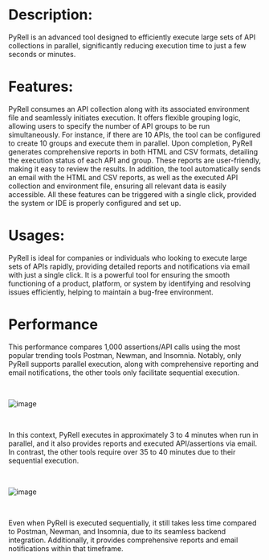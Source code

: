 <h1>Description:</h1>
PyRell is an advanced tool designed to efficiently execute large sets of API collections in parallel, significantly reducing execution time to just a few seconds or minutes.

<h1>Features:</h1>
PyRell consumes an API collection along with its associated environment file and seamlessly initiates execution.
It offers flexible grouping logic, allowing users to specify the number of API groups to be run simultaneously.
For instance, if there are 10 APIs, the tool can be configured to create 10 groups and execute them in parallel.
Upon completion, PyRell generates comprehensive reports in both HTML and CSV formats, detailing the execution status of each API and group.
These reports are user-friendly, making it easy to review the results.
In addition, the tool automatically sends an email with the HTML and CSV reports, as well as the executed API collection and environment file, ensuring all relevant data is easily accessible.
All these features can be triggered with a single click, provided the system or IDE is properly configured and set up.

<h1>Usages:</h1>
PyRell is ideal for companies or individuals who looking to execute large sets of APIs rapidly, providing detailed reports and notifications via email with just a single click. It is a powerful tool for ensuring the smooth functioning of a product, platform, or system by identifying and resolving issues efficiently, helping to maintain a bug-free environment.

<h1>Performance</h1>

This performance compares 1,000 assertions/API calls using the most popular trending tools Postman, Newman, and Insomnia. Notably, only PyRell supports parallel execution, along with comprehensive reporting and email notifications, the other tools only facilitate sequential execution.

<br>

![image](https://github.com/user-attachments/assets/85a1311e-c706-4f5b-af62-8f7a1c1a0259)

<br>

In this context, PyRell executes in approximately 3 to 4 minutes when run in parallel, and it also provides reports and executed API/assertions via email. In contrast, the other tools require over 35 to 40 minutes due to their sequential execution.

<br>

![image](https://github.com/user-attachments/assets/67e3ae17-a946-4086-9544-8296a9ee2c16)

<br>

Even when PyRell is executed sequentially, it still takes less time compared to Postman, Newman, and Insomnia, due to its seamless backend integration. Additionally, it provides comprehensive reports and email notifications within that timeframe.

<br>
